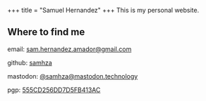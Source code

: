 +++
title = "Samuel Hernandez"
+++
This is my personal website.
## Where to find me
email: [sam.hernandez.amador@gmail.com](mailto:Samuel%20Hernandez%20<sam.hernandez.amador@gmail.com>)

github: [samhza](https://github.com/samhza)

mastodon: [@samhza@mastodon.technology](https://mastodon.technology/@samhza)

pgp: [555CD256DD7D5FB413AC](key.txt)
